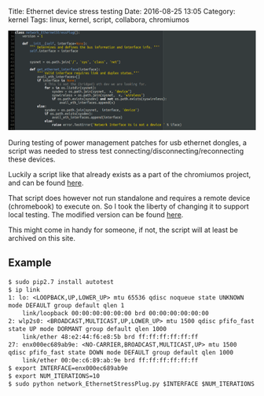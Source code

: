 Title: Ethernet device stress testing
Date: 2016-08-25 13:05
Category: kernel
Tags: linux, kernel, script, collabora, chromiumos

![Alt text](images/2016-08-25_ethernet_device_testing.png "Screenshot of python script")

During testing of power management patches for usb ethernet dongles, a script
was needed to stress test connecting/disconnecting/reconnecting these devices.

Luckily a script like that already exists as a part of the chromiumos project,
and can be found [here](https://chromium.googlesource.com/chromiumos/third_party/autotest/+/HEAD/client/site_tests/network_EthernetStressPlug/network_EthernetStressPlug.py).

That script does however not run standalone and requires a remote device
(chromebook) to execute on. So I took the liberty of changing it to support
local testing. The modified version can be found [here](files/2016-08-25/network_EthernetStressPlug.py).

This might come in handy for someone, if not, the script will at least be
archived on this site.

## Example
    $ sudo pip2.7 install autotest
    $ ip link
    1: lo: <LOOPBACK,UP,LOWER_UP> mtu 65536 qdisc noqueue state UNKNOWN mode DEFAULT group default qlen 1
        link/loopback 00:00:00:00:00:00 brd 00:00:00:00:00:00
    2: wlp2s0: <BROADCAST,MULTICAST,UP,LOWER_UP> mtu 1500 qdisc pfifo_fast state UP mode DORMANT group default qlen 1000
        link/ether 48:e2:44:f6:e8:5b brd ff:ff:ff:ff:ff:ff
    27: enx000ec689ab9e: <NO-CARRIER,BROADCAST,MULTICAST,UP> mtu 1500 qdisc pfifo_fast state DOWN mode DEFAULT group default qlen 1000
        link/ether 00:0e:c6:89:ab:9e brd ff:ff:ff:ff:ff:ff
    $ export INTERFACE=enx000ec689ab9e
    $ export NUM_ITERATIONS=10
    $ sudo python network_EthernetStressPlug.py $INTERFACE $NUM_ITERATIONS
    
